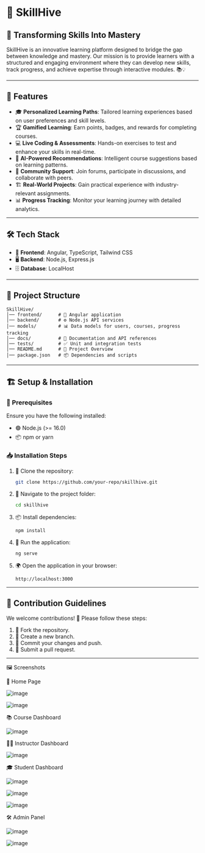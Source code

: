 ﻿# 🚀 SkillHive 

## 🌟 Transforming Skills Into Mastery

SkillHive is an innovative learning platform designed to bridge the gap between knowledge and mastery. Our mission is to provide learners with a structured and engaging environment where they can develop new skills, track progress, and achieve expertise through interactive modules. 📚💡

---

## 🎯 Features
- 🎓 **Personalized Learning Paths**: Tailored learning experiences based on user preferences and skill levels.
- 🏆 **Gamified Learning**: Earn points, badges, and rewards for completing courses.
- 💻 **Live Coding & Assessments**: Hands-on exercises to test and enhance your skills in real-time.
- 🤖 **AI-Powered Recommendations**: Intelligent course suggestions based on learning patterns.
- 🤝 **Community Support**: Join forums, participate in discussions, and collaborate with peers.
- 🏗 **Real-World Projects**: Gain practical experience with industry-relevant assignments.
- 📊 **Progress Tracking**: Monitor your learning journey with detailed analytics.

---

## 🛠️ Tech Stack
- 🎨 **Frontend**: Angular, TypeScript, Tailwind CSS
- 🖥️ **Backend**: Node.js, Express.js
- 🗄️ **Database**: LocalHost

---

## 📂 Project Structure
```
SkillHive/
│── frontend/      # 🎨 Angular application
│── backend/       # ⚙️ Node.js API services
│── models/        # 📊 Data models for users, courses, progress tracking
│── docs/          # 📜 Documentation and API references
│── tests/         # ✅ Unit and integration tests
│── README.md      # 📖 Project Overview
│── package.json   # 📦 Dependencies and scripts
```

---

## 🏗️ Setup & Installation
### 🔧 Prerequisites
Ensure you have the following installed:
- 🟢 Node.js (>= 16.0)
- 📦 npm or yarn

### 📥 Installation Steps
1. 🔽 Clone the repository:
   ```bash
   git clone https://github.com/your-repo/skillhive.git
   ```
2. 📂 Navigate to the project folder:
   ```bash
   cd skillhive
   ```
3. 📦 Install dependencies:
   ```bash
   npm install
   ```

4. 🚀 Run the application:
   ```bash
   ng serve
   ```
5. 🌍 Open the application in your browser:
   ```
   http://localhost:3000
   ```

---

## 🤝 Contribution Guidelines
We welcome contributions! 🎉 Please follow these steps:
1. 🍴 Fork the repository.
2. 🌿 Create a new branch.
3. 💾 Commit your changes and push.
4. 🔄 Submit a pull request.

---

🖼️ Screenshots

🎨 Home Page

![image](https://github.com/user-attachments/assets/2466fd40-2ad0-40f9-9f12-c967200c42f9)

![image](https://github.com/user-attachments/assets/5fa252fc-094c-4f83-9856-f36c6d1273ae)

📚 Course Dashboard

![image](https://github.com/user-attachments/assets/d0f8b61d-d995-4fce-b2b6-c39f8ad4447b)

👨‍🏫 Instructor Dashboard

![image](https://github.com/user-attachments/assets/a10fcb81-4bbe-4662-99b2-c82104b5345e)

🎓 Student Dashboard

![image](https://github.com/user-attachments/assets/d1788417-14da-4eb7-8462-489ef5b4531a)

![image](https://github.com/user-attachments/assets/389db17c-1d33-432f-8916-34c4596bd601)

![image](https://github.com/user-attachments/assets/4855fe3c-1e7a-43ef-8653-d5d250084487)

🛠️ Admin Panel

![image](https://github.com/user-attachments/assets/d7ecb4e2-9bc4-4f0f-aecd-2e7e5a423e13)

![image](https://github.com/user-attachments/assets/562bd786-a696-4454-9cd6-90f83f3d45df)



